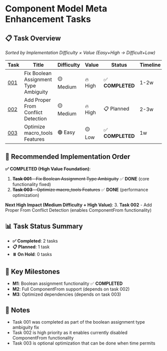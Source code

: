 # Component Model Meta Enhancement Tasks

## 📋 **Task Overview** 
*Sorted by Implementation Difficulty × Value (Easy+High → Difficult+Low)*

| Task | Title | Difficulty | Value | Status | Timeline | Dependencies |
|------|-------|------------|-------|--------|----------|--------------|
| [001](completed/001_fix_boolean_assignment_type_ambiguity.md) | Fix Boolean Assignment Type Ambiguity | 🟡 Medium | 🔥 High | ✅ **COMPLETED** | 1-2w | None |
| [002](002_add_proper_from_conflict_detection.md) | Add Proper From Conflict Detection | 🟡 Medium | 🔥 High | 📋 Planned | 2-3w | 001 |
| [003](completed/003_optimize_macro_tools_features.md) | Optimize macro_tools Features | 🟢 Easy | 🟡 Low | ✅ **COMPLETED** | 1w | None |

## 🚀 **Recommended Implementation Order**

**✅ COMPLETED (High Value Foundation)**:
1. ~~**Task 001** - Fix Boolean Assignment Type Ambiguity~~ ✅ **DONE** (core functionality fixed)
2. ~~**Task 003** - Optimize macro_tools Features~~ ✅ **DONE** (performance optimization)

**Next High Impact (Medium Difficulty + High Value)**:
3. **Task 002** - Add Proper From Conflict Detection (enables ComponentFrom functionality)

## 📊 **Task Status Summary**

- **✅ Completed**: 2 tasks
- **📋 Planned**: 1 task  
- **⏸️ On Hold**: 0 tasks

## 🎯 **Key Milestones**

- **M1**: Boolean assignment functionality ✅ **COMPLETED**
- **M2**: Full ComponentFrom support (depends on task 002)
- **M3**: Optimized dependencies (depends on task 003)

## 📝 **Notes**

- Task 001 was completed as part of the boolean assignment type ambiguity fix
- Task 002 is high priority as it enables currently disabled ComponentFrom functionality
- Task 003 is optional optimization that can be done when time permits